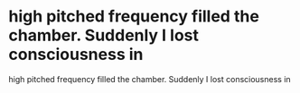 # high pitched frequency filled the chamber. Suddenly I lost consciousness in

high pitched frequency filled the chamber. Suddenly I lost consciousness in